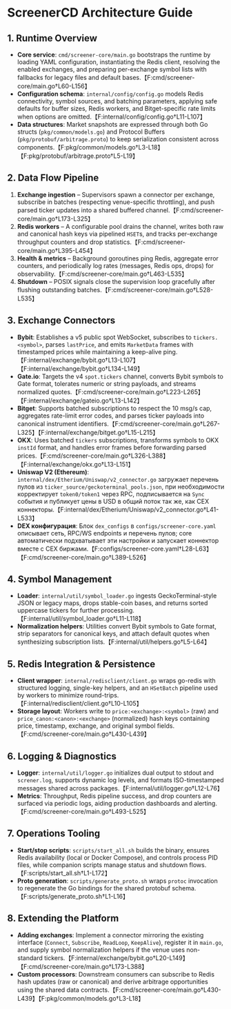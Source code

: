 # ScreenerCD Architecture Guide

## 1. Runtime Overview
- **Core service**: `cmd/screener-core/main.go` bootstraps the runtime by loading YAML configuration, instantiating the Redis client, resolving the enabled exchanges, and preparing per-exchange symbol lists with fallbacks for legacy files and default bases.【F:cmd/screener-core/main.go†L60-L156】
- **Configuration schema**: `internal/config/config.go` models Redis connectivity, symbol sources, and batching parameters, applying safe defaults for buffer sizes, Redis workers, and Bitget-specific rate limits when options are omitted.【F:internal/config/config.go†L11-L107】
- **Data structures**: Market snapshots are expressed through both Go structs (`pkg/common/models.go`) and Protocol Buffers (`pkg/protobuf/arbitrage.proto`) to keep serialization consistent across components.【F:pkg/common/models.go†L3-L18】【F:pkg/protobuf/arbitrage.proto†L5-L19】

## 2. Data Flow Pipeline
1. **Exchange ingestion** – Supervisors spawn a connector per exchange, subscribe in batches (respecting venue-specific throttling), and push parsed ticker updates into a shared buffered channel.【F:cmd/screener-core/main.go†L173-L325】
2. **Redis workers** – A configurable pool drains the channel, writes both raw and canonical hash keys via pipelined `HSET`s, and tracks per-exchange throughput counters and drop statistics.【F:cmd/screener-core/main.go†L395-L454】
3. **Health & metrics** – Background goroutines ping Redis, aggregate error counters, and periodically log rates (messages, Redis ops, drops) for observability.【F:cmd/screener-core/main.go†L463-L535】
4. **Shutdown** – POSIX signals close the supervision loop gracefully after flushing outstanding batches.【F:cmd/screener-core/main.go†L528-L535】

## 3. Exchange Connectors
- **Bybit**: Establishes a v5 public spot WebSocket, subscribes to `tickers.<symbol>`, parses `lastPrice`, and emits `MarketData` frames with timestamped prices while maintaining a keep-alive ping.【F:internal/exchange/bybit.go†L13-L107】【F:internal/exchange/bybit.go†L134-L149】
- **Gate.io**: Targets the v4 `spot.tickers` channel, converts Bybit symbols to Gate format, tolerates numeric or string payloads, and streams normalized quotes.【F:cmd/screener-core/main.go†L223-L265】【F:internal/exchange/gateio.go†L13-L142】
- **Bitget**: Supports batched subscriptions to respect the 10 msg/s cap, aggregates rate-limit error codes, and parses ticker payloads into canonical instrument identifiers.【F:cmd/screener-core/main.go†L267-L325】【F:internal/exchange/bitget.go†L15-L215】
- **OKX**: Uses batched `tickers` subscriptions, transforms symbols to OKX `instId` format, and handles error frames before forwarding parsed prices.【F:cmd/screener-core/main.go†L326-L388】【F:internal/exchange/okx.go†L13-L151】
- **Uniswap V2 (Ethereum)**: `internal/dex/Etherium/Uniswap/v2_connector.go` загружает перечень пулов из `ticker_source/geckoterminal_pools.json`, при необходимости корректирует `token0/token1` через RPC, подписывается на `Sync` события и публикует цены в USD в общий поток так же, как CEX коннекторы.【F:internal/dex/Etherium/Uniswap/v2_connector.go†L41-L533】
- **DEX конфигурация**: Блок `dex_configs` в `configs/screener-core.yaml` описывает сеть, RPC/WS endpoints и перечень пулов; core автоматически подхватывает эти настройки и запускает коннектор вместе с CEX биржами.【F:configs/screener-core.yaml†L28-L63】【F:cmd/screener-core/main.go†L389-L526】

## 4. Symbol Management
- **Loader**: `internal/util/symbol_loader.go` ingests GeckoTerminal-style JSON or legacy maps, drops stable-coin bases, and returns sorted uppercase tickers for further processing.【F:internal/util/symbol_loader.go†L11-L118】
- **Normalization helpers**: Utilities convert Bybit symbols to Gate format, strip separators for canonical keys, and attach default quotes when synthesizing subscription lists.【F:internal/util/helpers.go†L5-L64】

## 5. Redis Integration & Persistence
- **Client wrapper**: `internal/redisclient/client.go` wraps go-redis with structured logging, single-key helpers, and an `HSetBatch` pipeline used by workers to minimize round-trips.【F:internal/redisclient/client.go†L10-L105】
- **Storage layout**: Workers write to `price:<exchange>:<symbol>` (raw) and `price_canon:<canon>:<exchange>` (normalized) hash keys containing price, timestamp, exchange, and original symbol fields.【F:cmd/screener-core/main.go†L430-L439】

## 6. Logging & Diagnostics
- **Logger**: `internal/util/logger.go` initializes dual output to stdout and `screner.log`, supports dynamic log levels, and formats ISO-timestamped messages shared across packages.【F:internal/util/logger.go†L12-L76】
- **Metrics**: Throughput, Redis pipeline success, and drop counters are surfaced via periodic logs, aiding production dashboards and alerting.【F:cmd/screener-core/main.go†L493-L525】

## 7. Operations Tooling
- **Start/stop scripts**: `scripts/start_all.sh` builds the binary, ensures Redis availability (local or Docker Compose), and controls process PID files, while companion scripts manage status and shutdown flows.【F:scripts/start_all.sh†L1-L172】
- **Proto generation**: `scripts/generate_proto.sh` wraps `protoc` invocation to regenerate the Go bindings for the shared protobuf schema.【F:scripts/generate_proto.sh†L1-L16】

## 8. Extending the Platform
- **Adding exchanges**: Implement a connector mirroring the existing interface (`Connect`, `Subscribe`, `ReadLoop`, `KeepAlive`), register it in `main.go`, and supply symbol normalization helpers if the venue uses non-standard tickers.【F:internal/exchange/bybit.go†L20-L149】【F:cmd/screener-core/main.go†L173-L388】
- **Custom processors**: Downstream consumers can subscribe to Redis hash updates (raw or canonical) and derive arbitrage opportunities using the shared data contracts.【F:cmd/screener-core/main.go†L430-L439】【F:pkg/common/models.go†L3-L18】
